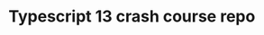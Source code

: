 # Typescript 13 crash course repo
<!-- json-server can be started by typing  
: npx json-server --watch ./_data/db.json --port 4000 -->